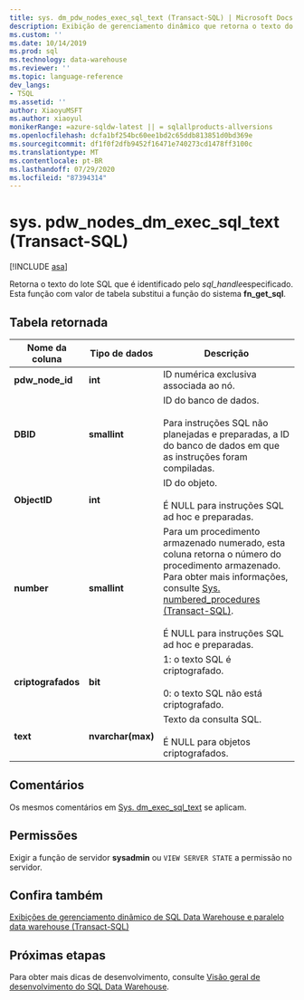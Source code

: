 ```yaml
---
title: sys. dm_pdw_nodes_exec_sql_text (Transact-SQL) | Microsoft Docs
description: Exibição de gerenciamento dinâmico que retorna o texto do lote SQL que é identificado pelo sql_handle especificado.
ms.custom: ''
ms.date: 10/14/2019
ms.prod: sql
ms.technology: data-warehouse
ms.reviewer: ''
ms.topic: language-reference
dev_langs:
- TSQL
ms.assetid: ''
author: XiaoyuMSFT
ms.author: xiaoyul
monikerRange: =azure-sqldw-latest || = sqlallproducts-allversions
ms.openlocfilehash: dcfa1bf254bc60ee1bd2c65ddb813851d0bd369e
ms.sourcegitcommit: df1f0f2dfb9452f16471e740273cd1478ff3100c
ms.translationtype: MT
ms.contentlocale: pt-BR
ms.lasthandoff: 07/29/2020
ms.locfileid: "87394314"
---
```

# <a name="syspdw_nodes_dm_exec_sql_text-transact-sql"></a>sys. pdw_nodes_dm_exec_sql_text (Transact-SQL)
[!INCLUDE [asa](../../includes/applies-to-version/asa.md)]

Retorna o texto do lote SQL que é identificado pelo *sql_handle*especificado. Esta função com valor de tabela substitui a função do sistema **fn_get_sql**.  
   
## <a name="table-returned"></a>Tabela retornada  
|Nome da coluna|Tipo de dados|Descrição|  
|-----------------|---------------|-----------------|  
|**pdw_node_id**|**int**|ID numérica exclusiva associada ao nó.|
|**DBID**|**smallint**|ID do banco de dados.<br /><br /> Para instruções SQL não planejadas e preparadas, a ID do banco de dados em que as instruções foram compiladas.|  
|**ObjectID**|**int**|ID do objeto.<br /><br /> É NULL para instruções SQL ad hoc e preparadas.|  
|**number**|**smallint**|Para um procedimento armazenado numerado, esta coluna retorna o número do procedimento armazenado. Para obter mais informações, consulte [Sys. numbered_procedures &#40;Transact-SQL&#41;](../../relational-databases/system-catalog-views/sys-numbered-procedures-transact-sql.md).<br /><br /> É NULL para instruções SQL ad hoc e preparadas.|  
|**criptografados**|**bit**|1: o texto SQL é criptografado.<br /><br /> 0: o texto SQL não está criptografado.|  
|**text**|**nvarchar(max)**|Texto da consulta SQL.<br /><br /> É NULL para objetos criptografados.|  

## <a name="remarks"></a>Comentários  
Os mesmos comentários em [Sys. dm_exec_sql_text](https://docs.microsoft.com/sql/relational-databases/system-dynamic-management-views/sys-dm-exec-sql-text-transact-sql?view=sql-server-ver15) se aplicam.  
  
## <a name="permissions"></a>Permissões  
 Exigir a função de servidor **sysadmin** ou `VIEW SERVER STATE` a permissão no servidor.  
  
## <a name="see-also"></a>Confira também  
 [Exibições de gerenciamento dinâmico de SQL Data Warehouse e paralelo data warehouse &#40;Transact-SQL&#41;](../../relational-databases/system-dynamic-management-views/sql-and-parallel-data-warehouse-dynamic-management-views.md)  

  ## <a name="next-steps"></a>Próximas etapas
 Para obter mais dicas de desenvolvimento, consulte [Visão geral de desenvolvimento do SQL Data Warehouse](https://docs.microsoft.com/azure/sql-data-warehouse/sql-data-warehouse-overview-develop).